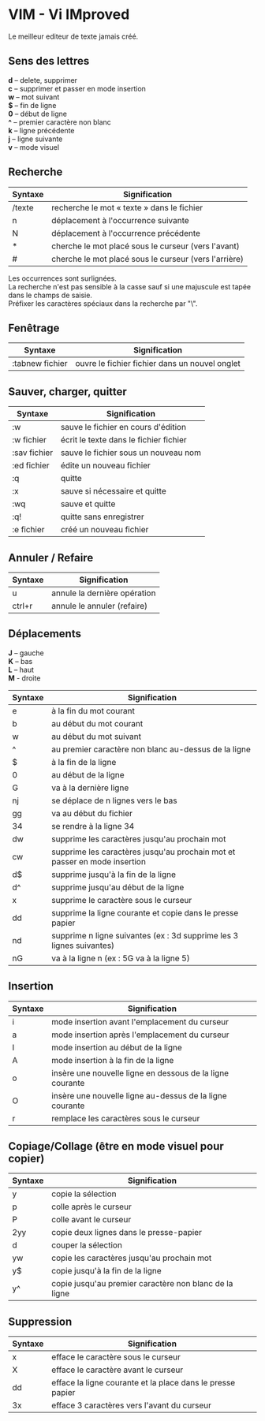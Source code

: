 # VIM - Vi IMproved

Le meilleur editeur de texte jamais créé.

## Sens des lettres

**d** – delete, supprimer  
**c** – supprimer et passer en mode insertion  
**w** – mot suivant  
**$** – fin de ligne  
**0** – début de ligne  
**^** – premier caractère non blanc  
**k** – ligne précédente  
**j** – ligne suivante  
**v** – mode visuel  

## Recherche

| Syntaxe | Signification |
| --- | --- |
| /texte | recherche le mot « texte » dans le fichier |
| n | déplacement à l'occurrence suivante |
| N | déplacement à l'occurrence précédente |
| \* | cherche le mot placé sous le curseur (vers l'avant) |
| # | cherche le mot placé sous le curseur (vers l'arrière) |

Les occurrences sont surlignées.  
La recherche n'est pas sensible à la casse sauf si une majuscule est tapée dans le champs de saisie.  
Préfixer les caractères spéciaux dans la recherche par "\\".

## Fenêtrage

| Syntaxe | Signification |
| --- | --- |
| :tabnew fichier | ouvre le fichier fichier dans un nouvel onglet |

## Sauver, charger, quitter

| Syntaxe | Signification |
| --- | --- |
| :w | sauve le fichier en cours d&#39;édition |
| :w fichier | écrit le texte dans le fichier fichier |
| :sav fichier | sauve le fichier sous un nouveau nom |
| :ed fichier | édite un nouveau fichier |
| :q | quitte |
| :x | sauve si nécessaire et quitte |
| :wq | sauve et quitte |
| :q! | quitte sans enregistrer |
| :e fichier | créé un nouveau fichier |

## Annuler / Refaire

| Syntaxe | Signification |
| --- | --- |
| u | annule la dernière opération |
| ctrl+r | annule le annuler (refaire) |

## Déplacements

**J** – gauche  
**K** – bas  
**L** – haut  
**M** - droite  

| Syntaxe | Signification |
| --- | --- |
| e | à la fin du mot courant |
| b | au début du mot courant |
| w | au début du mot suivant |
| ^  | au premier caractère non blanc au-dessus de la ligne |
| $ | à la fin de la ligne |
| 0 | au début de la ligne |
| G | va à la dernière ligne |
| nj | se déplace de n lignes vers le bas |
| gg | va au début du fichier |
| 34 | se rendre à la ligne 34 |
| dw | supprime les caractères jusqu'au prochain mot |
| cw | supprime les caractères jusqu'au prochain mot et passer en mode insertion |
| d$ | supprime jusqu'à la fin de la ligne |
| d^        | supprime jusqu'au début de la ligne |
| x | supprime le caractère sous le curseur |
| dd | supprime la ligne courante et copie dans le presse papier |
| nd | supprime n ligne suivantes (ex : 3d supprime les 3 lignes suivantes) |
| nG | va à la ligne n (ex : 5G va à la ligne 5) |

## Insertion

| Syntaxe | Signification |
| --- | --- |
| i | mode insertion avant l'emplacement du curseur |
| a | mode insertion après l'emplacement du curseur |
| I | mode insertion au début de la ligne |
| A | mode insertion à la fin de la ligne |
| o | insère une nouvelle ligne en dessous de la ligne courante |
| O | insère une nouvelle ligne au-dessus de la ligne courante |
| r | remplace les caractères sous le curseur |

## Copiage/Collage (être en mode visuel pour copier)

| Syntaxe | Signification |
| --- | --- |
| y | copie la sélection |
| p | colle après le curseur |
| P | colle avant le curseur |
| 2yy | copie deux lignes dans le presse-papier |
| d | couper la sélection |
| yw | copie les caractères jusqu'au prochain mot |
| y$ | copie jusqu'à la fin de la ligne |
| y^        | copie jusqu'au premier caractère non blanc de la ligne |

## Suppression

| Syntaxe | Signification |
| --- | --- |
| x | efface le caractère sous le curseur |
| X | efface le caractère avant le curseur |
| dd | efface la ligne courante et la place dans le presse papier |
| 3x | efface 3 caractères vers l'avant du curseur |
